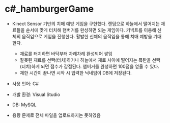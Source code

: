 # c#_hamburgerGame
- Kinect Sensor 기반의 치매 예방 게임을 구현했다. 랜덤으로 하늘에서 떨어지는 재료들을 순서에 맞게 터치해 햄버거를 완성하면 되는 게임이다. 키넥트를 이용해 신체의 움직임으로 게임을 진행한다. 활발한 신체의 움직임을 통해 치매 예방을 기대한다.
  - 재료를 터치하면 바닥부터 차례차례 완성되어 쌓임
  - 잘못된 재료를 선택(터치)하거나 하늘에서 재료 사이에 떨어지는 폭탄을 선택(터치)하게 되면 점수가 감점된다. 햄버거를 완성하면 100점을 얻울 수 있다.
  - 제한 시간이 끝나면 시작 시 입력한 닉네임이 DB에 저장된다.

- 사용 언어: C#
- 개발 환경: Visual Studio
- DB: MySQL

- 용량 문제로 전체 파일을 업로드하지는 못하였음
